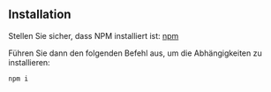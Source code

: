## Installation

Stellen Sie sicher, dass NPM installiert ist: [npm](https://www.npmjs.com/)

Führen Sie dann den folgenden Befehl aus, um die Abhängigkeiten zu installieren:

```bash
npm i
```